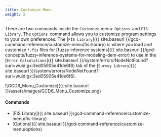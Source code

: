 ```yaml
---
title: Customize Menu
weight: 3
---
```


There are two commands inside the `Customize` menu: `Options `and `FIS Library`. The `Options `command allows you to customize program settings to your own preferences. The [`FIS Library`]({{ site.baseurl }}/gcd-command-reference/customize-menu/fis-library) is where you load and customize `*.fis` files for [fuzzy inference systems]({{ site.baseurl }}/gcd-concepts/fuzzy-inference-systems-for-modeling-dem-error) to use in the [`Error Calculations`]({{ site.baseurl }}/system/errors/NodeNotFound?suri=wuid:gx:3ed05905e41de6f6) tab of the [`Survey Library`]({{ site.baseurl }}/system/errors/NodeNotFound?suri=wuid:gx:3ed05905e41de6f6).

![GCD6_Menu_Customize]({{ site.baseurl }}/assets/images/GCD6_Menu_Customize.png)

#### Commands

- [FIS Library]({{ site.baseurl }}/gcd-command-reference/customize-menu/fis-library)
- [Options]({{ site.baseurl }}/gcd-command-reference/customize-menu/options)

